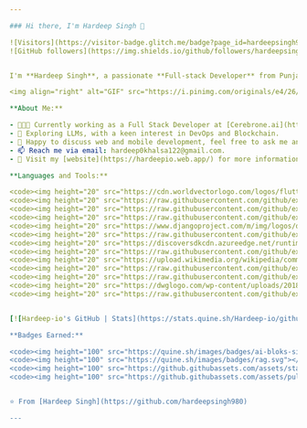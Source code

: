 ```yaml
---

### Hi there, I'm Hardeep Singh 👋

![Visitors](https://visitor-badge.glitch.me/badge?page_id=hardeepsingh980.hardeepsingh980)&emsp;
![GitHub followers](https://img.shields.io/github/followers/hardeepsingh980?style=social)


I'm **Hardeep Singh**, a passionate **Full-stack Developer** from Punjab, India.

<img align="right" alt="GIF" src="https://i.pinimg.com/originals/e4/26/70/e426702edf874b181aced1e2fa5c6cde.gif" />

**About Me:**

- 👨🏽‍💻 Currently working as a Full Stack Developer at [Cerebrone.ai](https://cerebrone.ai/).
- 🌱 Exploring LLMs, with a keen interest in DevOps and Blockchain.
- 💬 Happy to discuss web and mobile development, feel free to ask me anything.
- 📫 Reach me via email: hardeep0khalsa122@gmail.com.
- 📝 Visit my [website](https://hardeepio.web.app/) for more information.

**Languages and Tools:**

<code><img height="20" src="https://cdn.worldvectorlogo.com/logos/flutter-logo.svg"></code>
<code><img height="20" src="https://raw.githubusercontent.com/github/explore/80688e429a7d4ef2fca1e82350fe8e3517d3494d/topics/tensorflow/tensorflow.png"></code>
<code><img height="20" src="https://raw.githubusercontent.com/github/explore/80688e429a7d4ef2fca1e82350fe8e3517d3494d/topics/python/python.png"></code>
<code><img height="20" src="https://raw.githubusercontent.com/github/explore/80688e429a7d4ef2fca1e82350fe8e3517d3494d/topics/javascript/javascript.png"></code>
<code><img height="20" src="https://www.djangoproject.com/m/img/logos/django-logo-negative.png"></code>
<code><img height="20" src="https://raw.githubusercontent.com/github/explore/80688e429a7d4ef2fca1e82350fe8e3517d3494d/topics/react/react.png"></code>
<code><img height="20" src="https://discoversdkcdn.azureedge.net/runtimecontent/companyfiles/6617/2328/thumbnail.png"></code>
<code><img height="20" src="https://raw.githubusercontent.com/github/explore/80688e429a7d4ef2fca1e82350fe8e3517d3494d/topics/mysql/mysql.png"></code>
<code><img height="20" src="https://upload.wikimedia.org/wikipedia/commons/thumb/9/93/Amazon_Web_Services_Logo.svg/1280px-Amazon_Web_Services_Logo.svg.png"></code>
<code><img height="20" src="https://raw.githubusercontent.com/github/explore/80688e429a7d4ef2fca1e82350fe8e3517d3494d/topics/firebase/firebase.png"></code>
<code><img height="20" src="https://raw.githubusercontent.com/github/explore/80688e429a7d4ef2fca1e82350fe8e3517d3494d/topics/git/git.png"></code>
<code><img height="20" src="https://dwglogo.com/wp-content/uploads/2018/03/Dart_logo.png"></code>
<code><img height="20" src="https://raw.githubusercontent.com/github/explore/80688e429a7d4ef2fca1e82350fe8e3517d3494d/topics/terminal/terminal.png"></code>


[![Hardeep-io's GitHub | Stats](https://stats.quine.sh/Hardeep-io/github?theme=dark)](https://quine.sh?utm_source=widgets&utm_campaign=Hardeep-io)

**Badges Earned:**

<code><img height="100" src="https://quine.sh/images/badges/ai-bloks-silver.svg"></code>
<code><img height="100" src="https://quine.sh/images/badges/rag.svg"></code>
<code><img height="100" src="https://github.githubassets.com/assets/starstruck-default--light-medium-65b31ef2251e.png"></code>
<code><img height="100" src="https://github.githubassets.com/assets/pull-shark-default-498c279a747d.png"></code>


⭐️ From [Hardeep Singh](https://github.com/hardeepsingh980)

---
```

